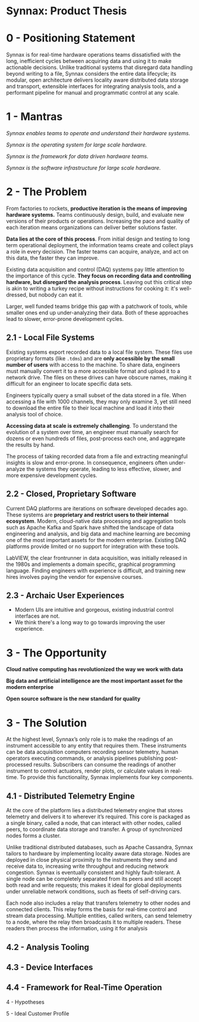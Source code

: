 # Synnax: Product Thesis

# 0 - Positioning Statement

Synnax is for real-time hardware operations teams dissatisfied with the long,
inefficient cycles between acquiring data and using it to make actionable decisions.
Unlike traditional systems that disregard data handling beyond writing to a file, Synnax
considers the entire data lifecycle; its modular, open architecture delivers locality
aware distributed data storage and transport, extensible interfaces for integrating
analysis tools, and a performant pipeline for manual and programmatic control at any
scale.

# 1 - Mantras

_Synnax enables teams to operate and understand their hardware systems._

_Synnax is the operating system for large scale hardware._

_Synnax is the framework for data driven hardware teams._

_Synnax is the software infrastructure for large scale hardware._

# 2 - The Problem

From factories to rockets, **productive iteration is the means of improving hardware
systems.** Teams continuously design, build, and evaluate new versions of their products
or operations. Increasing the pace and quality of each iteration means organizations can
deliver better solutions faster.

**Data lies at the core of this process**. From initial design and testing to long term
operational deployment, the information teams create and collect plays a role in every
decision. The faster teams can acquire, analyze, and act on this data, the faster they
can improve.

Existing data acquisition and control (DAQ) systems pay little attention to the
importance of this cycle. **They focus on recording data and controlling hardware, but
disregard the analysis process**. Leaving out this critical step is akin to writing
a turkey recipe without instructions for cooking it: it's well-dressed, but nobody
can eat it.

Larger, well funded teams bridge this gap with a patchwork of tools, while smaller ones
end up under-analyzing their data. Both of these approaches lead to slower, error-prone
development cycles.

## 2.1 - Local File Systems

Existing systems export recorded data to a local file system. These files use
proprietary formats (like `.tdms`) and are **only accessible by the small number of
users** with access to the machine. To share data, engineers must manually convert it
to a more accessible format and upload it to a network drive. The files on these drives
can have obscure names, making it difficult for an engineer to locate specific data
sets.

Engineers typically query a small subset of the data stored in a file. When accessing a
file with 1000 channels, they may only examine 3, yet still need to download the
entire file to their local machine and load it into their analysis tool of choice.

**Accessing data at scale is extremely challenging**. To understand the evolution of a
system over time, an engineer must manually search for dozens or even hundreds of files,
post-process each one, and aggregate the results by hand.

The process of taking recorded data from a file and extracting meaningful insights is
slow and error-prone. In consequence, engineers often under-analyze the systems they
operate, leading to less effective, slower, and more expensive development cycles.

## 2.2 - Closed, Proprietary Software

Current DAQ platforms are iterations on software developed decades ago. These systems
are **proprietary and restrict users to their internal ecosystem**. Modern, cloud-native
data processing and aggregation tools such as Apache Kafka and Spark have shifted the
landscape of data engineering and analysis, and big data and machine learning are
becoming one of the most important assets for the modern enterprise. Existing DAQ
platforms provide limited or no support for integration with these tools.

LabVIEW, the clear frontrunner in data acquisition, was initially released in
the 1980s and implements a domain specific, graphical programming language. Finding
engineers with experience is difficult, and training new hires involves paying
the vendor for expensive courses.

## 2.3 - Archaic User Experiences

- Modern UIs are intuitive and gorgeous, existing industrial control interfaces are not.
- We think there's a long way to go towards improving the user experience.

# 3 - The Opportunity

**Cloud native computing has revolutionized the way we work with data**

**Big data and artificial intelligence are the most important asset for the modern
enterprise**

**Open source software is the new standard for quality**

# 3 - The Solution

At the highest level, Synnax’s only role is to make the readings of an instrument
accessible to any entity that requires them. These instruments can be data acquisition
computers recording sensor telemetry, human operators executing commands, or analysis
pipelines publishing post-processed results. Subscribers can consume the readings of
another instrument to control actuators, render plots, or calculate values in real-time.
To provide this functionality, Synnax implements four key components.

## 4.1 - Distributed Telemetry Engine

At the core of the platform lies a distributed telemetry engine that stores telemetry
and delivers it to wherever it’s required. This core is packaged as a single binary,
called a node, that can interact with other nodes, called peers, to coordinate data
storage and transfer. A group of synchronized nodes forms a cluster.

Unlike traditional distributed databases, such as Apache Cassandra, Synnax tailors to
hardware by implementing locality aware data storage. Nodes are deployed in close
physical proximity to the instruments they send and receive data to, increasing write
throughput and reducing network congestion. Synnax is eventually consistent and highly
fault-tolerant. A single node can be completely separated from its peers and still
accept both read and write requests; this makes it ideal for global deployments under
unreliable network conditions, such as fleets of self-driving cars.

Each node also includes a relay that transfers telemetry to other nodes and connected
clients. This relay forms the basis for real-time control and stream data processing.
Multiple entities, called writers, can send telemetry to a node, where the relay then
broadcasts it to multiple readers. These readers then process the information, using it
for analysis

## 4.2 - Analysis Tooling

## 4.3 - Device Interfaces

## 4.4 - Framework for Real-Time Operation

4 - Hypotheses

5 - Ideal Customer Profile
